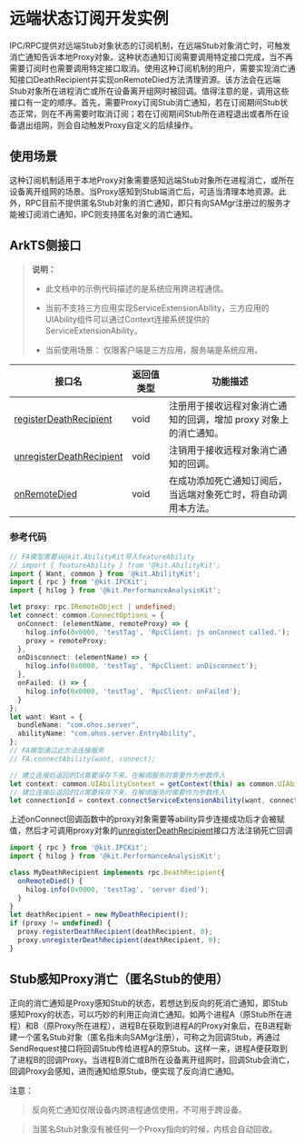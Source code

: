 # 远端状态订阅开发实例

IPC/RPC提供对远端Stub对象状态的订阅机制，在远端Stub对象消亡时，可触发消亡通知告诉本地Proxy对象。这种状态通知订阅需要调用特定接口完成，当不再需要订阅时也需要调用特定接口取消。使用这种订阅机制的用户，需要实现消亡通知接口DeathRecipient并实现onRemoteDied方法清理资源。该方法会在远端Stub对象所在进程消亡或所在设备离开组网时被回调。值得注意的是，调用这些接口有一定的顺序。首先，需要Proxy订阅Stub消亡通知，若在订阅期间Stub状态正常，则在不再需要时取消订阅；若在订阅期间Stub所在进程退出或者所在设备退出组网，则会自动触发Proxy自定义的后续操作。

## 使用场景

这种订阅机制适用于本地Proxy对象需要感知远端Stub对象所在进程消亡，或所在设备离开组网的场景。当Proxy感知到Stub端消亡后，可适当清理本地资源。此外，RPC目前不提供匿名Stub对象的消亡通知，即只有向SAMgr注册过的服务才能被订阅消亡通知，IPC则支持匿名对象的消亡通知。

## ArkTS侧接口

> **说明：**
>
> - 此文档中的示例代码描述的是系统应用跨进程通信。
>
> - 当前不支持三方应用实现ServiceExtensionAbility，三方应用的UIAbility组件可以通过Context连接系统提供的ServiceExtensionAbility。
>
> - 当前使用场景： 仅限客户端是三方应用，服务端是系统应用。

| 接口名                                                       | 返回值类型 | 功能描述                                                     |
| ------------------------------------------------------------ | ---------- | ------------------------------------------------------------ |
| [registerDeathRecipient](../reference/apis-ipc-kit/js-apis-rpc.md#registerdeathrecipient9-1) | void       | 注册用于接收远程对象消亡通知的回调，增加 proxy 对象上的消亡通知。 |
| [unregisterDeathRecipient](../reference/apis-ipc-kit/js-apis-rpc.md#unregisterdeathrecipient9-1) | void       | 注销用于接收远程对象消亡通知的回调。                         |
| [onRemoteDied](../reference/apis-ipc-kit/js-apis-rpc.md#onremotedied) | void       | 在成功添加死亡通知订阅后，当远端对象死亡时，将自动调用本方法。 |

### 参考代码

```ts
// FA模型需要从@kit.AbilityKit导入featureAbility
// import { featureAbility } from '@kit.AbilityKit';
import { Want, common } from '@kit.AbilityKit';
import { rpc } from '@kit.IPCKit';
import { hilog } from '@kit.PerformanceAnalysisKit';

let proxy: rpc.IRemoteObject | undefined;
let connect: common.ConnectOptions = {
  onConnect: (elementName, remoteProxy) => {
    hilog.info(0x0000, 'testTag', 'RpcClient: js onConnect called.');
    proxy = remoteProxy;
  },
  onDisconnect: (elementName) => {
    hilog.info(0x0000, 'testTag', 'RpcClient: onDisconnect');
  },
  onFailed: () => {
    hilog.info(0x0000, 'testTag', 'RpcClient: onFailed');
  }
};
let want: Want = {
  bundleName: "com.ohos.server",
  abilityName: "com.ohos.server.EntryAbility",
};
// FA模型通过此方法连接服务
// FA.connectAbility(want, connect);

// 建立连接后返回的Id需要保存下来，在解绑服务时需要作为参数传入
let context: common.UIAbilityContext = getContext(this) as common.UIAbilityContext; // UIAbilityContext
// 建立连接后返回的Id需要保存下来，在解绑服务时需要作为参数传入
let connectionId = context.connectServiceExtensionAbility(want, connect);
```

上述onConnect回调函数中的proxy对象需要等ability异步连接成功后才会被赋值，然后才可调用proxy对象的[unregisterDeathRecipient](../reference/apis-ipc-kit/js-apis-rpc.md#unregisterdeathrecipient9-1)接口方法注销死亡回调

```ts
import { rpc } from '@kit.IPCKit';
import { hilog } from '@kit.PerformanceAnalysisKit';

class MyDeathRecipient implements rpc.DeathRecipient{
  onRemoteDied() {
    hilog.info(0x0000, 'testTag', 'server died');
  }
}
let deathRecipient = new MyDeathRecipient();
if (proxy != undefined) {
  proxy.registerDeathRecipient(deathRecipient, 0);
  proxy.unregisterDeathRecipient(deathRecipient, 0);
}
```

## Stub感知Proxy消亡（匿名Stub的使用）

正向的消亡通知是Proxy感知Stub的状态，若想达到反向的死消亡通知，即Stub感知Proxy的状态，可以巧妙的利用正向消亡通知。如两个进程A（原Stub所在进程）和B（原Proxy所在进程），进程B在获取到进程A的Proxy对象后，在B进程新建一个匿名Stub对象（匿名指未向SAMgr注册），可称之为回调Stub，再通过SendRequest接口将回调Stub传给进程A的原Stub。这样一来，进程A便获取到了进程B的回调Proxy。当进程B消亡或B所在设备离开组网时，回调Stub会消亡，回调Proxy会感知，进而通知给原Stub，便实现了反向消亡通知。

注意：

> 反向死亡通知仅限设备内跨进程通信使用，不可用于跨设备。

> 当匿名Stub对象没有被任何一个Proxy指向的时候，内核会自动回收。
